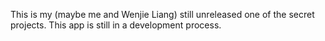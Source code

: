 This is my (maybe me and Wenjie Liang) still unreleased one of the secret projects. This app is still in a development process.
